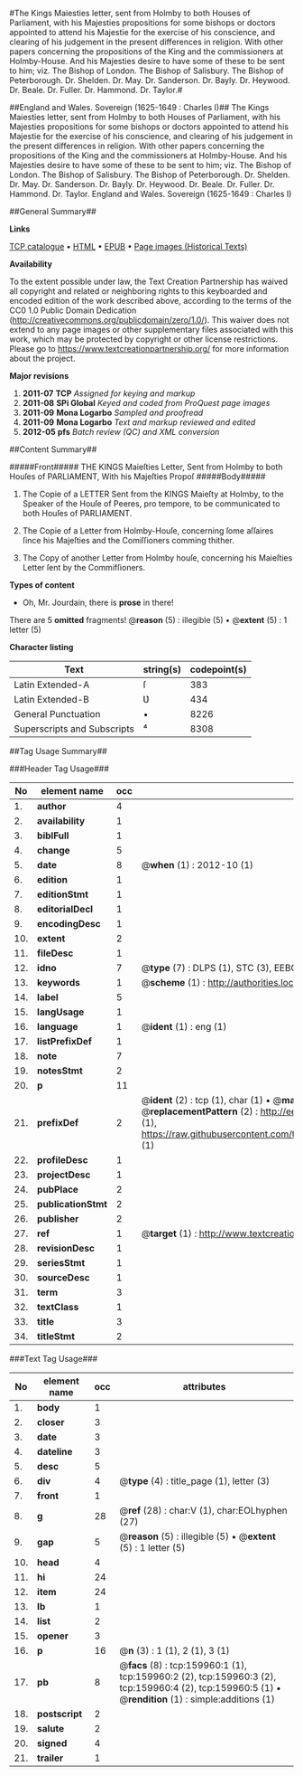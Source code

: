 #The Kings Maiesties letter, sent from Holmby to both Houses of Parliament, with his Majesties propositions for some bishops or doctors appointed to attend his Majestie for the exercise of his conscience, and clearing of his judgement in the present differences in religion. With other papers concerning the propositions of the King and the commissioners at Holmby-House. And his Majesties desire to have some of these to be sent to him; viz. The Bishop of London. The Bishop of Salisbury. The Bishop of Peterborough. Dr. Shelden. Dr. May. Dr. Sanderson. Dr. Bayly. Dr. Heywood. Dr. Beale. Dr. Fuller. Dr. Hammond. Dr. Taylor.#

##England and Wales. Sovereign (1625-1649 : Charles I)##
The Kings Maiesties letter, sent from Holmby to both Houses of Parliament, with his Majesties propositions for some bishops or doctors appointed to attend his Majestie for the exercise of his conscience, and clearing of his judgement in the present differences in religion. With other papers concerning the propositions of the King and the commissioners at Holmby-House. And his Majesties desire to have some of these to be sent to him; viz. The Bishop of London. The Bishop of Salisbury. The Bishop of Peterborough. Dr. Shelden. Dr. May. Dr. Sanderson. Dr. Bayly. Dr. Heywood. Dr. Beale. Dr. Fuller. Dr. Hammond. Dr. Taylor.
England and Wales. Sovereign (1625-1649 : Charles I)

##General Summary##

**Links**

[TCP catalogue](http://www.ota.ox.ac.uk/tcp/)  • 
[HTML](http://tei.it.ox.ac.uk/tcp/Texts-HTML/free/A78/A78855.html)  • 
[EPUB](http://tei.it.ox.ac.uk/tcp/Texts-EPUB/free/A78/A78855.epub) • 
[Page images (Historical Texts)](https://historicaltexts.jisc.ac.uk/eebo-99861890e)

**Availability**

To the extent possible under law, the Text Creation Partnership has waived all copyright and related or neighboring rights to this keyboarded and encoded edition of the work described above, according to the terms of the CC0 1.0 Public Domain Dedication (http://creativecommons.org/publicdomain/zero/1.0/). This waiver does not extend to any page images or other supplementary files associated with this work, which may be protected by copyright or other license restrictions. Please go to https://www.textcreationpartnership.org/ for more information about the project.

**Major revisions**

1. __2011-07__ __TCP__ *Assigned for keying and markup*
1. __2011-08__ __SPi Global__ *Keyed and coded from ProQuest page images*
1. __2011-09__ __Mona Logarbo__ *Sampled and proofread*
1. __2011-09__ __Mona Logarbo__ *Text and markup reviewed and edited*
1. __2012-05__ __pfs__ *Batch review (QC) and XML conversion*

##Content Summary##

#####Front#####
THE KINGS Maieſties Letter, Sent from Holmby to both Houſes of PARLIAMENT, With his Majeſties Propoſ
#####Body#####

1. The Copie of a LETTER Sent from the KINGS Maieſty at Holmby, to the Speaker of the Houſe of Peeres, pro tempore, to be communicated to both Houſes of PARLIAMENT.

1. The Copie of a Letter from Holmby-Houſe, concerning ſome aſſaires ſince his Majeſties and the Comiſſioners comming thither.

1. The Copy of another Letter from Holmby houſe, concerning his Maieſties Letter ſent by the Commifſioners.

**Types of content**

  * Oh, Mr. Jourdain, there is **prose** in there!

There are 5 **omitted** fragments! 
 @__reason__ (5) : illegible (5)  •  @__extent__ (5) : 1 letter (5)

**Character listing**


|Text|string(s)|codepoint(s)|
|---|---|---|
|Latin Extended-A|ſ|383|
|Latin Extended-B|Ʋ|434|
|General Punctuation|•|8226|
|Superscripts             and Subscripts|⁴|8308|

##Tag Usage Summary##

###Header Tag Usage###

|No|element name|occ|attributes|
|---|---|---|---|
|1.|__author__|4||
|2.|__availability__|1||
|3.|__biblFull__|1||
|4.|__change__|5||
|5.|__date__|8| @__when__ (1) : 2012-10 (1)|
|6.|__edition__|1||
|7.|__editionStmt__|1||
|8.|__editorialDecl__|1||
|9.|__encodingDesc__|1||
|10.|__extent__|2||
|11.|__fileDesc__|1||
|12.|__idno__|7| @__type__ (7) : DLPS (1), STC (3), EEBO-CITATION (1), PROQUEST (1), VID (1)|
|13.|__keywords__|1| @__scheme__ (1) : http://authorities.loc.gov/ (1)|
|14.|__label__|5||
|15.|__langUsage__|1||
|16.|__language__|1| @__ident__ (1) : eng (1)|
|17.|__listPrefixDef__|1||
|18.|__note__|7||
|19.|__notesStmt__|2||
|20.|__p__|11||
|21.|__prefixDef__|2| @__ident__ (2) : tcp (1), char (1)  •  @__matchPattern__ (2) : ([0-9\-]+):([0-9IVX]+) (1), (.+) (1)  •  @__replacementPattern__ (2) : http://eebo.chadwyck.com/downloadtiff?vid=$1&page=$2 (1), https://raw.githubusercontent.com/textcreationpartnership/Texts/master/tcpchars.xml#$1 (1)|
|22.|__profileDesc__|1||
|23.|__projectDesc__|1||
|24.|__pubPlace__|2||
|25.|__publicationStmt__|2||
|26.|__publisher__|2||
|27.|__ref__|1| @__target__ (1) : http://www.textcreationpartnership.org/docs/. (1)|
|28.|__revisionDesc__|1||
|29.|__seriesStmt__|1||
|30.|__sourceDesc__|1||
|31.|__term__|3||
|32.|__textClass__|1||
|33.|__title__|3||
|34.|__titleStmt__|2||


###Text Tag Usage###

|No|element name|occ|attributes|
|---|---|---|---|
|1.|__body__|1||
|2.|__closer__|3||
|3.|__date__|3||
|4.|__dateline__|3||
|5.|__desc__|5||
|6.|__div__|4| @__type__ (4) : title_page (1), letter (3)|
|7.|__front__|1||
|8.|__g__|28| @__ref__ (28) : char:V (1), char:EOLhyphen (27)|
|9.|__gap__|5| @__reason__ (5) : illegible (5)  •  @__extent__ (5) : 1 letter (5)|
|10.|__head__|4||
|11.|__hi__|24||
|12.|__item__|24||
|13.|__lb__|1||
|14.|__list__|2||
|15.|__opener__|3||
|16.|__p__|16| @__n__ (3) : 1 (1), 2 (1), 3 (1)|
|17.|__pb__|8| @__facs__ (8) : tcp:159960:1 (1), tcp:159960:2 (2), tcp:159960:3 (2), tcp:159960:4 (2), tcp:159960:5 (1)  •  @__rendition__ (1) : simple:additions (1)|
|18.|__postscript__|2||
|19.|__salute__|2||
|20.|__signed__|4||
|21.|__trailer__|1||
